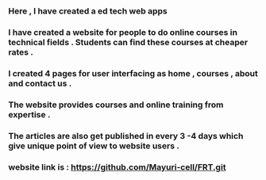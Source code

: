 ### Here , I have created a ed tech web apps  
### I have created a website for people to do online courses in technical fields . Students can find these courses at cheaper rates .
### I created 4 pages for user interfacing as home , courses , about and contact us .
### The website provides courses and online training from expertise . 
### The articles are also get published in every 3 -4 days which give unique point of view to website users .
### website link is : https://github.com/Mayuri-cell/FRT.git
